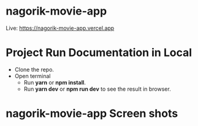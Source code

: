 # nagorik-movie-app
Live: https://nagorik-movie-app.vercel.app

# Project Run Documentation in Local
-   Clone the repo.
-   Open terminal
    -   Run **yarn** or **npm install**.
    -   Run **yarn dev** or **npm run dev** to see the result in browser.
    
# nagorik-movie-app Screen shots
